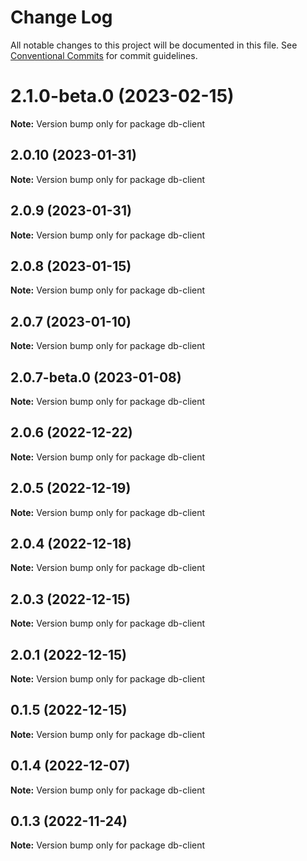 # Change Log

All notable changes to this project will be documented in this file.
See [Conventional Commits](https://conventionalcommits.org) for commit guidelines.

# 2.1.0-beta.0 (2023-02-15)

**Note:** Version bump only for package db-client





## 2.0.10 (2023-01-31)

**Note:** Version bump only for package db-client





## 2.0.9 (2023-01-31)

**Note:** Version bump only for package db-client





## 2.0.8 (2023-01-15)

**Note:** Version bump only for package db-client





## 2.0.7 (2023-01-10)

**Note:** Version bump only for package db-client





## 2.0.7-beta.0 (2023-01-08)

**Note:** Version bump only for package db-client





## 2.0.6 (2022-12-22)

**Note:** Version bump only for package db-client





## 2.0.5 (2022-12-19)

**Note:** Version bump only for package db-client





## 2.0.4 (2022-12-18)

**Note:** Version bump only for package db-client





## 2.0.3 (2022-12-15)

**Note:** Version bump only for package db-client





## 2.0.1 (2022-12-15)

**Note:** Version bump only for package db-client





## 0.1.5 (2022-12-15)

**Note:** Version bump only for package db-client





## 0.1.4 (2022-12-07)

**Note:** Version bump only for package db-client





## 0.1.3 (2022-11-24)

**Note:** Version bump only for package db-client
